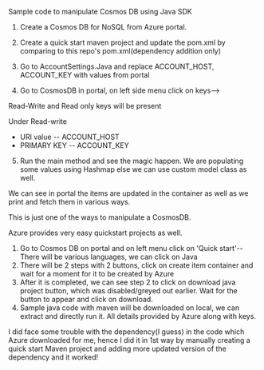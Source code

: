 Sample code to manipulate Cosmos DB using Java SDK


1) Create a Cosmos DB for NoSQL from Azure portal.
2) Create a quick start maven project and update the pom.xml by comparing to this repo's pom.xml(dependency addition only)
3) Go to AccountSettings.Java and replace ACCOUNT_HOST, ACCOUNT_KEY with values from portal

4) Go to CosmosDB in portal, on left side menu click on keys--> 

Read-Write and Read only keys will be present

Under Read-write 
- URI value -- ACCOUNT_HOST
- PRIMARY KEY -- ACCOUNT_KEY

5) Run the main method and see the magic happen. We are populating some values using Hashmap else we can use custom model class as well.

We can see in portal the items are updated in the container as well as we print and fetch them in various ways.


This is just one of the ways to manipulate a CosmosDB.

Azure provides very easy quickstart projects as well.

1) Go to Cosmos DB on portal and on left menu click on 'Quick start'-- There will be various languages, we can click on Java
2) There will be 2 steps with 2 buttons, click on create item container and wait for a moment for it to be created by Azure
3) After it is completed, we can see step 2 to click on download java project button, which was disabled/greyed out earlier. Wait for the button to appear and click on download.
4) Sample java code with maven will be downloaded on local, we can extract and directly run it. All details provided by Azure along with keys.

I did face some trouble with the dependency(I guess) in the code which Azure downloaded for me, 
hence I did it in 1st way by manually creating a quick start Maven project and adding more updated version of the dependency and it worked!
